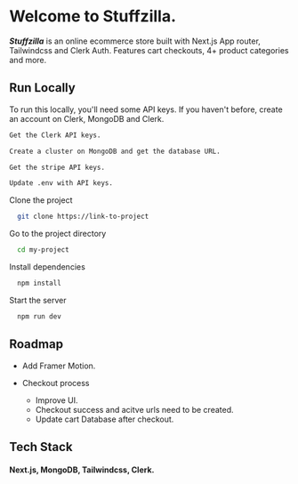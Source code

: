 # Welcome to Stuffzilla.

**_Stuffzilla_** is an online ecommerce store built with Next.js App router, Tailwindcss and Clerk Auth. Features cart checkouts, 4+ product categories and more.

## Run Locally

To run this locally, you'll need some API keys. If you haven't before, create an account on Clerk, MongoDB and Clerk.

```bash
Get the Clerk API keys.

Create a cluster on MongoDB and get the database URL.

Get the stripe API keys.

Update .env with API keys.
```

Clone the project

```bash
  git clone https://link-to-project
```

Go to the project directory

```bash
  cd my-project
```

Install dependencies

```bash
  npm install
```

Start the server

```bash
  npm run dev
```

## Roadmap

- Add Framer Motion.

- Checkout process
  - Improve UI.
  - Checkout success and acitve urls need to be created.
  - Update cart Database after checkout.

## Tech Stack

#### Next.js, MongoDB, Tailwindcss, Clerk.
